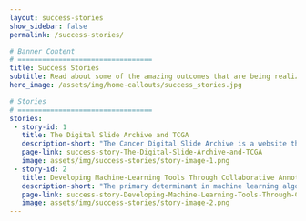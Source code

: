 ```yaml
---
layout: success-stories
show_sidebar: false
permalink: /success-stories/

# Banner Content
# =================================
title: Success Stories
subtitle: Read about some of the amazing outcomes that are being realized by our platform.
hero_image: /assets/img/home-callouts/success_stories.jpg

# Stories
# =================================
stories:
 - story-id: 1
   title: The Digital Slide Archive and TCGA
   description-short: "The Cancer Digital Slide Archive is a website that hosts whole-slide images of pathologic specimens associated with the TCGA studies ..."
   page-link: success-story-The-Digital-Slide-Archive-and-TCGA
   image: assets/img/success-stories/story-image-1.png
 - story-id: 2
   title: Developing Machine-Learning Tools Through Collaborative Annotation Studies
   description-short: "The primary determinant in machine learning algorithm performance is the availability of abundant labeled data for training ..."
   page-link: success-story-Developing-Machine-Learning-Tools-Through-Collaborative-Annotation-Studies
   image: assets/img/success-stories/story-image-2.png
---
```

